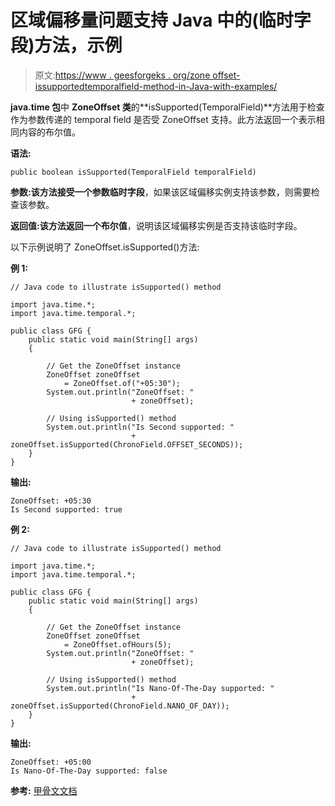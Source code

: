# 区域偏移量问题支持 Java 中的(临时字段)方法，示例

> 原文:[https://www . geesforgeks . org/zone offset-issupportedtemporalfield-method-in-Java-with-examples/](https://www.geeksforgeeks.org/zoneoffset-issupportedtemporalfield-method-in-java-with-examples/)

**java.time 包**中 **ZoneOffset 类**的**isSupported(TemporalField)**方法用于检查作为参数传递的 temporal field 是否受 ZoneOffset 支持。此方法返回一个表示相同内容的布尔值。

**语法:**

```
public boolean isSupported(TemporalField temporalField)

```

**参数:**该方法接受一个参数**临时字段**，如果该区域偏移实例支持该参数，则需要检查该参数。

**返回值:**该方法返回一个**布尔值**，说明该区域偏移实例是否支持该临时字段。

以下示例说明了 ZoneOffset.isSupported()方法:

**例 1:**

```
// Java code to illustrate isSupported() method

import java.time.*;
import java.time.temporal.*;

public class GFG {
    public static void main(String[] args)
    {

        // Get the ZoneOffset instance
        ZoneOffset zoneOffset
            = ZoneOffset.of("+05:30");
        System.out.println("ZoneOffset: "
                           + zoneOffset);

        // Using isSupported() method
        System.out.println("Is Second supported: "
                           + zoneOffset.isSupported(ChronoField.OFFSET_SECONDS));
    }
}
```

**输出:**

```
ZoneOffset: +05:30
Is Second supported: true

```

**例 2:**

```
// Java code to illustrate isSupported() method

import java.time.*;
import java.time.temporal.*;

public class GFG {
    public static void main(String[] args)
    {

        // Get the ZoneOffset instance
        ZoneOffset zoneOffset
            = ZoneOffset.ofHours(5);
        System.out.println("ZoneOffset: "
                           + zoneOffset);

        // Using isSupported() method
        System.out.println("Is Nano-Of-The-Day supported: "
                           + zoneOffset.isSupported(ChronoField.NANO_OF_DAY));
    }
}
```

**输出:**

```
ZoneOffset: +05:00
Is Nano-Of-The-Day supported: false

```

**参考:** [甲骨文文档](https://docs.oracle.com/javase/9/docs/api/java/time/ZoneOffset.html#isSupported-java.time.temporal.TemporalField-)